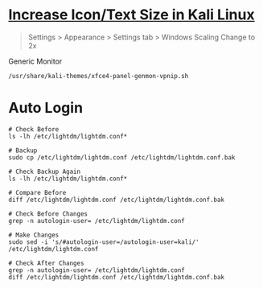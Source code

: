 # [Increase Icon/Text Size in Kali Linux](https://unix.stackexchange.com/questions/196576/increase-icon-text-size-in-kali-linux)

> Settings > Appearance > Settings tab > Windows Scaling Change to 2x

Generic Monitor
```
/usr/share/kali-themes/xfce4-panel-genmon-vpnip.sh
```

# Auto Login

```
# Check Before
ls -lh /etc/lightdm/lightdm.conf*

# Backup
sudo cp /etc/lightdm/lightdm.conf /etc/lightdm/lightdm.conf.bak

# Check Backup Again
ls -lh /etc/lightdm/lightdm.conf*

# Compare Before
diff /etc/lightdm/lightdm.conf /etc/lightdm/lightdm.conf.bak

# Check Before Changes
grep -n autologin-user= /etc/lightdm/lightdm.conf

# Make Changes
sudo sed -i 's/#autologin-user=/autologin-user=kali/' /etc/lightdm/lightdm.conf

# Check After Changes
grep -n autologin-user= /etc/lightdm/lightdm.conf
diff /etc/lightdm/lightdm.conf /etc/lightdm/lightdm.conf.bak
```